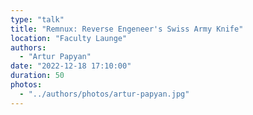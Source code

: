 ```yaml
---
type: "talk"
title: "Remnux: Reverse Engeneer's Swiss Army Knife"
location: "Faculty Launge"
authors:
  - "Artur Papyan"
date: "2022-12-18 17:10:00"
duration: 50
photos:
  - "../authors/photos/artur-papyan.jpg"
---
```

